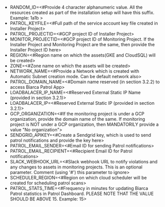 - RANDOM_ID=<#Provide 4 character alphanumeric value. All the resources created as part of the installation setup will have this suffix. Example: 1a1b >
- PATROL_KEYFILE=<#Full path of the service account key file created in Installer Project>
- PATROL_PROJECTID=<#GCP project ID of Installer Project>
- MONITOR_PROJECTID=<#GCP project ID of Monitoring Project. If the Installer Project and Monitoring Project are the same, then provide the Installer Project ID here>
- REGION=<#Region name on which the assets(GKE and CloudSQL) will be created>
- ZONE=<#Zone name on which the assets will be created>
- NETWORK_NAME=<#Provide a Network which is created with Automatic Subnet creation mode. Can be default network also>
- PATROL_DOMAIN_NAME=<#Domain name reserved (in section 3.2.2) to access Biarca Patrol App>
- LOADBALACER_IP_NAME=<#Reserved External Static IP Name (provided in section 3.2.1)>
- LOADBALACER_IP=<#Reserved External Static IP (provided in section 3.2.1)>
- GCP_ORGANIZATION=<#If the monitoring project is under a GCP organization, provide the domain name of the same. If monitoring project is NOT under a GCP organization, then MANDATORILY provide a value "No organization">
- SENDGRID_APIKEY=<#Create a Sendgrid key, which is used to send patrol notifications and provide the key here>
- PATROL_EMAIL_SENDER=<#Email ID for sending Patrol notifications>
- PATROL_EMAIL_RECIPIENT=<#Recipient Email ID for Patrol notifications>
- SLACK_WEBHOOK_URL=<#Slack webhook URL to notify violations and any changes to assets in monitoring projects. This is an optional parameter. Comment (using '#') this parameter to ignore>
- SCHEDULER_REGION=<#Region on which cloud scheduler will be created for scheduling patrol scans>
- PATROL_STATS_TIME=<#Frequency in minutes for updating Biarca Patrol statistics in Patrol Dashboard. PLEASE NOTE THAT THE VALUE SHOULD BE ABOVE 15. Example: 15>
